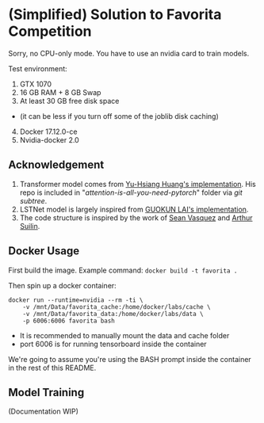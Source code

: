 # (Simplified) Solution to Favorita Competition

Sorry, no CPU-only mode. You have to use an nvidia card to train models.

Test environment:
1. GTX 1070
2. 16 GB RAM + 8 GB Swap
3. At least 30 GB free disk space
  - (it can be less if you turn off some of the joblib disk caching)
4. Docker 17.12.0-ce
5. Nvidia-docker 2.0

## Acknowledgement

1. Transformer model comes from [Yu-Hsiang Huang's implementation](https://github.com/jadore801120/attention-is-all-you-need-pytorch). His repo is included in "*attention-is-all-you-need-pytorch*" folder via *git subtree*.
2. LSTNet model is largely inspired from [GUOKUN LAI's implementation](https://github.com/laiguokun/LSTNet).
3. The code structure is inspired by the work of  [Sean Vasquez](https://github.com/sjvasquez/web-traffic-forecasting) and [Arthur Suilin](https://github.com/Arturus/kaggle-web-traffic). 

## Docker Usage

First build the image. Example command: `docker build -t favorita .`

Then spin up a docker container:
```
docker run --runtime=nvidia --rm -ti \
    -v /mnt/Data/favorita_cache:/home/docker/labs/cache \
    -v /mnt/Data/favorita_data:/home/docker/labs/data \
    -p 6006:6006 favorita bash
```

* It is recommended to manually mount the data and cache folder
* port 6006 is for running tensorboard inside the container

We're going to assume you're using the BASH prompt inside the container in the rest of this README.

## Model Training

(Documentation WIP)
